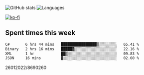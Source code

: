 ![GitHub stats](https://github-readme-stats.vercel.app/api?username=emipa606&theme=github_dark&show_icons=true) 
![Languages](https://github-readme-stats.vercel.app/api/top-langs/?username=emipa606&theme=github_dark&layout=compact)

[![ko-fi](https://ko-fi.com/img/githubbutton_sm.svg)](https://ko-fi.com/G2G55DDYD)

## Spent times this week
<!--START_SECTION:waka-->

```txt
C#       6 hrs 44 mins   ████████████████▒░░░░░░░░   65.41 %
Binary   2 hrs 16 mins   █████▓░░░░░░░░░░░░░░░░░░░   22.16 %
XML      1 hr            ██▒░░░░░░░░░░░░░░░░░░░░░░   09.83 %
JSON     16 mins         ▓░░░░░░░░░░░░░░░░░░░░░░░░   02.60 %
```

<!--END_SECTION:waka-->


26012022/8690260
